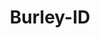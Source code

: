 ---
title: Burley-ID
slug: burley-id
f_state:
- cms/state/idaho.md
f_locations:
- cms/payday-loan/check-cash-advance-10510.md
- cms/payday-loan/check-cash-advance-10518.md
- cms/payday-loan/quik-cash-25364.md
- cms/payday-loan/rent-a-center-25856.md
- cms/payday-loan/singers-insta-cash-inc-26490.md
updated-on: '2024-05-30T13:41:28.615Z'
created-on: '2024-05-30T13:41:28.615Z'
published-on: '2024-05-30T13:54:32.469Z'
f_city: Burley
layout: '[city].html'
tags: city
---